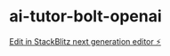 # ai-tutor-bolt-openai

[Edit in StackBlitz next generation editor ⚡️](https://stackblitz.com/~/github.com/JG121/ai-tutor-bolt-openai)